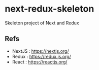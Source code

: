 # next-redux-skeleton
Skeleton project of Next and Redux

## Refs
- NextJS : https://nextjs.org/
- Redux : https://redux.js.org/
- React : https://reactjs.org/
